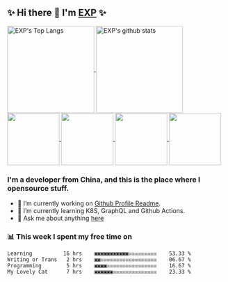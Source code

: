 ## ✨ Hi there 👋 I'm [EXP](https://exp-blog.com) ✨

<!--START_SECTION:github-readme-stats-->
<a href="https://exp-blog.com">
  <img height="200" align="center" src="https://github-readme-stats.vercel.app/api/top-langs/?username=lyy289065406&hide=HTML,CSS,TSQL&theme=great-gatsby" alt="EXP's Top Langs" />
</a>
<a href="https://exp-blog.com">
  <img height="200" align="center" src="https://github-readme-stats.vercel.app/api?username=lyy289065406&count_private=true&show_icons=true&theme=nightowl" alt="EXP's github stats" />
</a>


<a href="https://github.com/lyy289065406/exp-blog">
  <img height="120" align="center" src="https://github-readme-stats.vercel.app/api/pin/?username=lyy289065406&repo=exp-blog&theme=nord" />
</a>    

<a href="https://github.com/lyy289065406/threat-broadcast">
  <img height="120" align="center" src="https://github-readme-stats.vercel.app/api/pin/?username=lyy289065406&repo=threat-broadcast&theme=nord" />
</a>    

<a href="https://github.com/lyy289065406/CTF-Solving-Reports">
  <img height="120" align="center" src="https://github-readme-stats.vercel.app/api/pin/?username=lyy289065406&repo=CTF-Solving-Reports&theme=nord" />
</a>

<a href="https://github.com/lyy289065406/POJ-Solving-Reports">
  <img height="120" align="center" src="https://github-readme-stats.vercel.app/api/pin/?username=lyy289065406&repo=POJ-Solving-Reports&theme=nord" />
</a>
<!--END_SECTION:github-readme-stats-->


<!--START_SECTION:introduction-->
### I'm a developer from China, and this is the place where I opensource stuff.

- 🔭 I’m currently working on [Github Profile Readme](https://github.com/lyy289065406/lyy289065406).
- 🌱 I’m currently learning K8S, GraphQL and Github Actions.
- 💬 Ask me about anything [here](https://github.com/lyy289065406/lyy289065406/issues)
<!--START_SECTION:introduction-->


<!--START_SECTION:weektime-->
### 📊 This week I spent my free time on

```text
Learning          16 hrs    ▣▣▣▣▣▣▣▣▣▣▣☒☒☒☒☒☒☒☒☒    53.33 %
Writing or Trans   2 hrs    ▣▣☒☒☒☒☒☒☒☒☒☒☒☒☒☒☒☒☒☒    06.67 %
Programming        5 hrs    ▣▣▣▣☒☒☒☒☒☒☒☒☒☒☒☒☒☒☒☒    16.67 %
My Lovely Cat      7 hrs    ▣▣▣▣▣▣☒☒☒☒☒☒☒☒☒☒☒☒☒☒    23.33 %
```
<!--END_SECTION:weektime-->

